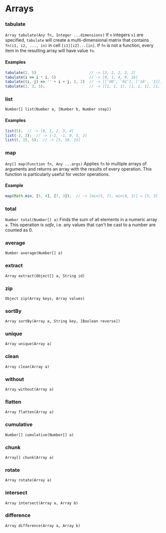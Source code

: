 # Arrays


### tabulate
```Array tabulate(Any fn, Integer ...dimensions)```
If `n` integers `x1` are specified, `tabulate` will create a multi-dimensional matrix that contains `fn(i1, i2, ..., in)` in cell `[i1][i2]...[in]`. If `fn` is not a function, every item in the resulting array will have value `fn`.

#### Examples
```js
tabulate(2, 5)                        // -> [2, 2, 2, 2, 2]
tabulate(i => i * i, 5)               // -> [0, 1, 4, 9, 16]
tabulate((i, j) => '' + i + j, 2, 2)  // -> [['00', '01'], ['10', '11]]
tabulate(1, 3, 3);                    // -> [[1, 1, 1], [1, 1, 1], [1, 1, 1]]
```



### list
`Number[] list(Number a, [Number b, Number step])`

#### Examples
```js
list(5);  // -> [0, 1, 2, 3, 4]
list(-2, 2);  // -> [-2, -1, 0, 1, 2]
list(5, 15, 5);  // -> [5, 10, 15]
```



### map
`Any[] map(Function fn, Any ...args)`
Applies `fn` to multiple arrays of arguments and returns an array with the results of every operation. This function is particularly useful for vector operations.

#### Example
```js
map(Math.min, [5, 4], [7, 3]);  // -> [min(5, 7), min(4, 3)] = [5, 3]
```



### total
`Number total(Number[] a)`
Finds the sum of all elements in a numeric array `a`. This operation is *safe*, i.e. any values that can't be cast to a number are counted as 0.

### average
`Number average(Number[] a)`

### extract
`Array extract(Object[] a, String id)`

### zip
`Object zip(Array keys, Array values)`

### sortBy
`Array sortBy(Array a, String key, [Boolean reverse])`

### unique
`Array unique(Array a)`

### clean
`Array clean(Array a)`

### without
`Array without(Array a)`

### flatten
`Array flatten(Array a)`

### cumulative
`Number[] cumulative(Number[] a)`

### chunk
`Array[] chunk(Array a)`

### rotate
`Array rotate(Array a)`

### intersect
`Array intersect(Array a, Array b)`

### difference
`Array difference(Array a, Array b)`
